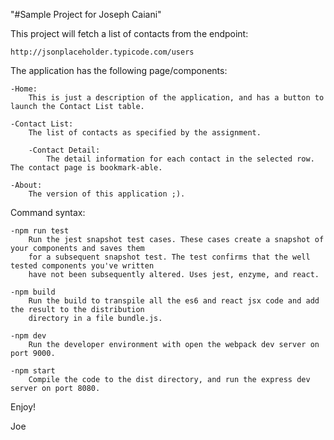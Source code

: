 "#Sample Project for Joseph Caiani"

This project will fetch a list of contacts from the endpoint:

    http://jsonplaceholder.typicode.com/users

The application has the following page/components:

    -Home:
        This is just a description of the application, and has a button to launch the Contact List table.

    -Contact List:
        The list of contacts as specified by the assignment.

        -Contact Detail:
            The detail information for each contact in the selected row. The contact page is bookmark-able.

    -About:
        The version of this application ;).

Command syntax:

    -npm run test
        Run the jest snapshot test cases. These cases create a snapshot of your components and saves them
        for a subsequent snapshot test. The test confirms that the well tested components you've written
        have not been subsequently altered. Uses jest, enzyme, and react.

    -npm build
        Run the build to transpile all the es6 and react jsx code and add the result to the distribution
        directory in a file bundle.js.

    -npm dev
        Run the developer environment with open the webpack dev server on port 9000.

    -npm start
        Compile the code to the dist directory, and run the express dev server on port 8080.


Enjoy!

Joe